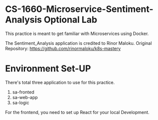 # CS-1660-Microservice-Sentiment-Analysis Optional Lab

This practice is meant to get familiar with Microservices using Docker. 

The Sentiment_Analysis application is credited to Rinor Maloku. 
Original Repository: https://github.com/rinormaloku/k8s-mastery

# Environment Set-UP
There's total three application to use for this practice. 

1. sa-fronted
2. sa-web-app
3. sa-logic

For the frontend, you need to set up React for your local Development.
         
